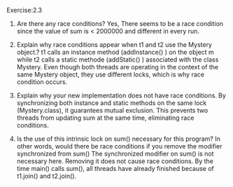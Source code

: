  Exercise:2.3

1.  Are there any race conditions?
Yes, There seems to be a race condition since the value of sum is < 2000000 and different in every run. 

2. Explain why race conditions appear when t1 and t2 use the Mystery object.?
t1 calls an instance method (addInstance() ) on the object m while t2 calls a static methode (addStatic() ) associated with the class Mystery. Even though both threads are operating in the context of the same Mystery object, they use different locks, which is why race condition occurs.

3. Explain why your new implementation does not have race conditions.
By synchronizing both instance and static methods on the same lock (Mystery.class), it guarantees mutual exclusion. This prevents two threads from updating sum at the same time, eliminating race conditions.


4. Is the use of this intrinsic lock on sum() necessary for this program? In other words, would there be race conditions if you remove the modifier synchronized from sum()
The synchronized modifier on sum() is not necessary here. Removing it does not cause race conditions. By the time main() calls sum(), all threads have already finished because of t1.join() and t2.join().


